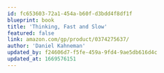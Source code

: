 ```yaml
---
id: fc653603-72a1-454a-b60f-d3bdd4f8df1f
blueprint: book
title: 'Thinking, Fast and Slow'
featured: false
link: amazon.com/gp/product/0374275637/
author: 'Daniel Kahneman'
updated_by: f24606d7-f5fe-459a-9fd4-9ae5db616d4c
updated_at: 1669576151
---
```

